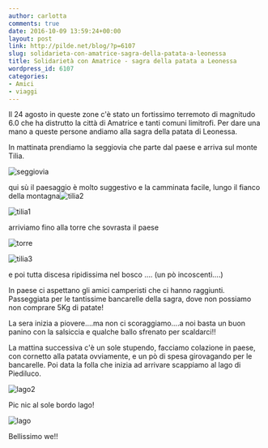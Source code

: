 ```yaml
---
author: carlotta
comments: true
date: 2016-10-09 13:59:24+00:00
layout: post
link: http://pilde.net/blog/?p=6107
slug: solidarieta-con-amatrice-sagra-della-patata-a-leonessa
title: Solidarietà con Amatrice - sagra della patata a Leonessa
wordpress_id: 6107
categories:
- Amici
- viaggi
---
```


Il 24 agosto in queste zone c'è stato un fortissimo terremoto di magnitudo 6.0 che ha distrutto la città di Amatrice e tanti comuni limitrofi. Per dare una mano a queste persone andiamo alla sagra della patata di Leonessa.

In mattinata prendiamo la seggiovia che parte dal paese e arriva sul monte Tilia.

![seggiovia]({{baseurl}}/uploads/2016/12/seggiovia.png)




qui sù il paesaggio è molto suggestivo e la camminata facile, lungo il fianco della montagna![tilia2]({{baseurl}}/uploads/2016/12/Tilia2.jpg)


 ![tilia1]({{baseurl}}/uploads/2016/12/Tilia1.jpg)


arriviamo fino alla torre che sovrasta il paese

![torre]({{baseurl}}/uploads/2016/12/torre.jpg)


 ![tilia3]({{baseurl}}/uploads/2016/12/tilia3-1.jpg)




e poi tutta discesa ripidissima nel bosco .... (un pò incoscenti....)




In paese ci aspettano gli amici camperisti che ci hanno raggiunti. Passeggiata per le tantissime bancarelle della sagra, dove non possiamo non comprare 5Kg di patate!

La sera inizia a piovere....ma non ci scoraggiamo....a noi basta un buon panino con la salsiccia e qualche ballo sfrenato per scaldarci!!

La mattina successiva c'è un sole stupendo, facciamo colazione in paese, con cornetto alla patata ovviamente, e un pò di spesa girovagando per le bancarelle. Poi data la folla che inizia ad arrivare scappiamo al lago di Piediluco.

![lago2]({{baseurl}}/uploads/2016/12/lago2.jpg)




Pic nic al sole bordo lago!

![lago]({{baseurl}}/uploads/2016/12/lago.jpg)




Bellissimo we!!


